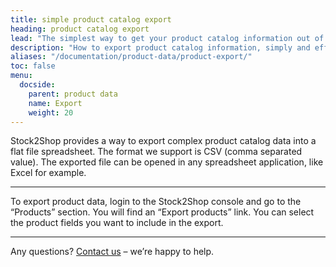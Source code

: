 ```yaml
---
title: simple product catalog export
heading: product catalog export
lead: "The simplest way to get your product catalog information out of Stock2Shop."
description: "How to export product catalog information, simply and efficiently. Stock2Shop provides a way to export complex product data into a flat file spreadsheet. Find out more about this important tool, and our many other ways to streamline your workflow."
aliases: "/documentation/product-data/product-export/"
toc: false
menu:
  docside:
    parent: product data
    name: Export
    weight: 20
---
```


Stock2Shop provides a way to export complex product catalog data into a flat file spreadsheet. The format we support is CSV (comma separated value). The exported file can be opened in any spreadsheet application, like Excel for example.

***

To export product data, login to the Stock2Shop console and go to the “Products” section. You will find an “Export products” link. You can select the product fields you want to include in the export.

***

Any questions? [Contact us](/contact-us) – we’re happy to help.